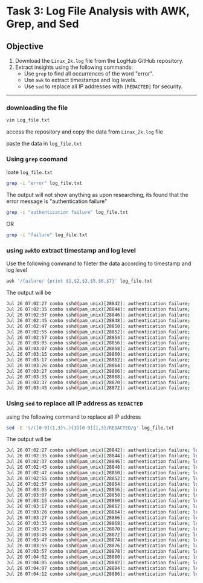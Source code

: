 # Task 3: Log File Analysis with AWK, Grep, and Sed

## Objective

1. Download the `Linux_2k.log` file from the LogHub GitHub repository.
2. Extract insights using the following commands:
   - Use `grep` to find all occurrences of the word "error".
   - Use `awk` to extract timestamps and log levels.
   - Use `sed` to replace all IP addresses with `[REDACTED]` for security.

---

### downloading the file 
```bash
vim Log_file.txt
```

access the repository and copy the data from `Linux_2k.log` file

paste the data in `log_file.txt`

### Using `grep` coomand 

loate `log_file.txt`

```bash
grep -i "error" log_file.txt
```

The output will not show anything as upon researching, its found that the error message is "authentication failure"

```bash
grep -i "authentication failure" log_file.txt
```
OR

```bash
grep -i "failure" log_file.txt
```

### using `awk`to extract timestamp and log level 

Use the following command to fileter the data according to timestamp and log level

```bash
aek '/failure/ {print $1,$2,$3,$5,$6,$7}' log_file.txt
```
The output will be

```bash
Jul 26 07:02:27 combo sshd(pam_unix)[28842]: authentication failure;
Jul 26 07:02:35 combo sshd(pam_unix)[28844]: authentication failure;
Jul 26 07:02:37 combo sshd(pam_unix)[28846]: authentication failure;
Jul 26 07:02:45 combo sshd(pam_unix)[28848]: authentication failure;
Jul 26 07:02:47 combo sshd(pam_unix)[28850]: authentication failure;
Jul 26 07:02:55 combo sshd(pam_unix)[28852]: authentication failure;
Jul 26 07:02:57 combo sshd(pam_unix)[28854]: authentication failure;
Jul 26 07:03:05 combo sshd(pam_unix)[28856]: authentication failure;
Jul 26 07:03:07 combo sshd(pam_unix)[28858]: authentication failure;
Jul 26 07:03:15 combo sshd(pam_unix)[28860]: authentication failure;
Jul 26 07:03:17 combo sshd(pam_unix)[28862]: authentication failure;
Jul 26 07:03:26 combo sshd(pam_unix)[28864]: authentication failure;
Jul 26 07:03:27 combo sshd(pam_unix)[28866]: authentication failure;
Jul 26 07:03:35 combo sshd(pam_unix)[28868]: authentication failure; 
Jul 26 07:03:37 combo sshd(pam_unix)[28870]: authentication failure; 
Jul 26 07:03:45 combo sshd(pam_unix)[28872]: authentication failure;

```
### Using `sed` to replace all IP address as `REDACTED`

using the following command to replace all IP address

```bash
sed -E 's/([0-9]{1,3}\.){3}[0-9]{1,3}/REDACTED/g' log_file.txt
```

The output will be
```bash
Jul 26 07:02:27 combo sshd(pam_unix)[28842]: authentication failure; logname= uid=0 euid=0 tty=NODEVssh ruser= rhost=REDACTED  user=root
Jul 26 07:02:35 combo sshd(pam_unix)[28844]: authentication failure; logname= uid=0 euid=0 tty=NODEVssh ruser= rhost=REDACTED  user=root
Jul 26 07:02:37 combo sshd(pam_unix)[28846]: authentication failure; logname= uid=0 euid=0 tty=NODEVssh ruser= rhost=REDACTED  user=root
Jul 26 07:02:45 combo sshd(pam_unix)[28848]: authentication failure; logname= uid=0 euid=0 tty=NODEVssh ruser= rhost=REDACTED  user=root
Jul 26 07:02:47 combo sshd(pam_unix)[28850]: authentication failure; logname= uid=0 euid=0 tty=NODEVssh ruser= rhost=REDACTED  user=root
Jul 26 07:02:55 combo sshd(pam_unix)[28852]: authentication failure; logname= uid=0 euid=0 tty=NODEVssh ruser= rhost=REDACTED  user=root
Jul 26 07:02:57 combo sshd(pam_unix)[28854]: authentication failure; logname= uid=0 euid=0 tty=NODEVssh ruser= rhost=REDACTED  user=root
Jul 26 07:03:05 combo sshd(pam_unix)[28856]: authentication failure; logname= uid=0 euid=0 tty=NODEVssh ruser= rhost=REDACTED  user=root
Jul 26 07:03:07 combo sshd(pam_unix)[28858]: authentication failure; logname= uid=0 euid=0 tty=NODEVssh ruser= rhost=REDACTED  user=root
Jul 26 07:03:15 combo sshd(pam_unix)[28860]: authentication failure; logname= uid=0 euid=0 tty=NODEVssh ruser= rhost=REDACTED  user=root
Jul 26 07:03:17 combo sshd(pam_unix)[28862]: authentication failure; logname= uid=0 euid=0 tty=NODEVssh ruser= rhost=REDACTED  user=root
Jul 26 07:03:26 combo sshd(pam_unix)[28864]: authentication failure; logname= uid=0 euid=0 tty=NODEVssh ruser= rhost=REDACTED  user=root
Jul 26 07:03:27 combo sshd(pam_unix)[28866]: authentication failure; logname= uid=0 euid=0 tty=NODEVssh ruser= rhost=REDACTED  user=root
Jul 26 07:03:35 combo sshd(pam_unix)[28868]: authentication failure; logname= uid=0 euid=0 tty=NODEVssh ruser= rhost=REDACTED  user=root
Jul 26 07:03:37 combo sshd(pam_unix)[28870]: authentication failure; logname= uid=0 euid=0 tty=NODEVssh ruser= rhost=REDACTED  user=root
Jul 26 07:03:45 combo sshd(pam_unix)[28872]: authentication failure; logname= uid=0 euid=0 tty=NODEVssh ruser= rhost=REDACTED  user=root
Jul 26 07:03:47 combo sshd(pam_unix)[28874]: authentication failure; logname= uid=0 euid=0 tty=NODEVssh ruser= rhost=REDACTED  user=root
Jul 26 07:03:55 combo sshd(pam_unix)[28876]: authentication failure; logname= uid=0 euid=0 tty=NODEVssh ruser= rhost=REDACTED  user=root
Jul 26 07:03:57 combo sshd(pam_unix)[28878]: authentication failure; logname= uid=0 euid=0 tty=NODEVssh ruser= rhost=REDACTED  user=root
Jul 26 07:04:02 combo sshd(pam_unix)[28880]: authentication failure; logname= uid=0 euid=0 tty=NODEVssh ruser= rhost=REDACTED  user=root
Jul 26 07:04:05 combo sshd(pam_unix)[28882]: authentication failure; logname= uid=0 euid=0 tty=NODEVssh ruser= rhost=REDACTED  user=root
Jul 26 07:04:07 combo sshd(pam_unix)[28884]: authentication failure; logname= uid=0 euid=0 tty=NODEVssh ruser= rhost=REDACTED  user=root
Jul 26 07:04:12 combo sshd(pam_unix)[28886]: authentication failure; logname= uid=0 euid=0 tty=NODEVssh ruser= rhost=REDACTED  user=root
```
